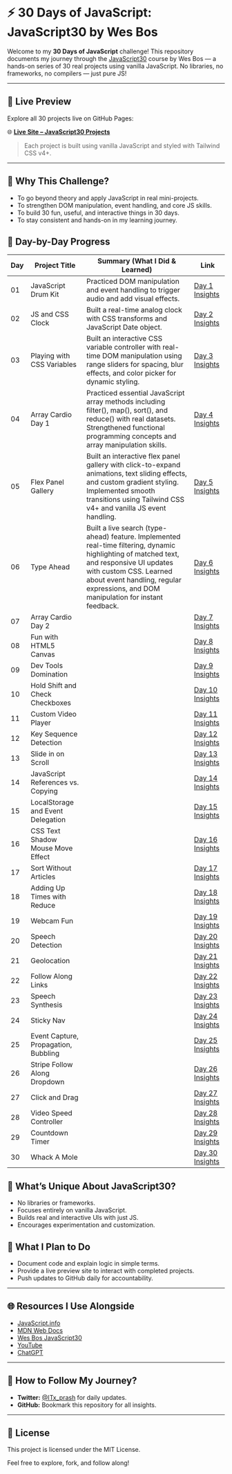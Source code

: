 # ⚡ **30 Days of JavaScript: JavaScript30 by Wes Bos**

Welcome to my **30 Days of JavaScript** challenge! This repository documents my journey through the [JavaScript30](https://javascript30.com/) course by Wes Bos — a hands-on series of 30 real projects using vanilla JavaScript. No libraries, no frameworks, no compilers — just pure JS!

---

## 🔗 Live Preview

Explore all 30 projects live on GitHub Pages:

🌐 **[Live Site – JavaScript30 Projects](https://itx-prash.github.io/30daysofvanillajs/)**

> Each project is built using vanilla JavaScript and styled with Tailwind CSS v4+.

---

## 🚀 **Why This Challenge?**

- To go beyond theory and apply JavaScript in real mini-projects.
- To strengthen DOM manipulation, event handling, and core JS skills.
- To build 30 fun, useful, and interactive things in 30 days.
- To stay consistent and hands-on in my learning journey.

## 📅 **Day-by-Day Progress**

| Day | Project Title                        | Summary (What I Did & Learned)                                                                                                                                                                                                                            | Link                                             |
| --- | ------------------------------------ | --------------------------------------------------------------------------------------------------------------------------------------------------------------------------------------------------------------------------------------------------------- | ------------------------------------------------ |
| 01  | JavaScript Drum Kit                  | Practiced DOM manipulation and event handling to trigger audio and add visual effects.                                                                                                                                                                    | [Day 1 Insights](./Day-01/)                      |
| 02  | JS and CSS Clock                     | Built a real-time analog clock with CSS transforms and JavaScript Date object.                                                                                                                                                                            | [Day 2 Insights](./javascript30-journey/Day-02/) |
| 03  | Playing with CSS Variables           | Built an interactive CSS variable controller with real-time DOM manipulation using range sliders for spacing, blur effects, and color picker for dynamic styling.                                                                                         | [Day 3 Insights](./javascript30-journey/Day-03/) |
| 04  | Array Cardio Day 1                   | Practiced essential JavaScript array methods including filter(), map(), sort(), and reduce() with real datasets. Strengthened functional programming concepts and array manipulation skills.                                                              | [Day 4 Insights](./javascript30-journey/Day-04/) |
| 05  | Flex Panel Gallery                   | Built an interactive flex panel gallery with click-to-expand animations, text sliding effects, and custom gradient styling. Implemented smooth transitions using Tailwind CSS v4+ and vanilla JS event handling.                                          | [Day 5 Insights](./javascript30-journey/Day-05/) |
| 06  | Type Ahead                           | Built a live search (type-ahead) feature. Implemented real-time filtering, dynamic highlighting of matched text, and responsive UI updates with custom CSS. Learned about event handling, regular expressions, and DOM manipulation for instant feedback. | [Day 6 Insights](./Day-06/)                      |
| 07  | Array Cardio Day 2                   |                                                                                                                                                                                                                                                           | [Day 7 Insights](./Day-07/)                      |
| 08  | Fun with HTML5 Canvas                |                                                                                                                                                                                                                                                           | [Day 8 Insights](./Day-08/)                      |
| 09  | Dev Tools Domination                 |                                                                                                                                                                                                                                                           | [Day 9 Insights](./Day-09/)                      |
| 10  | Hold Shift and Check Checkboxes      |                                                                                                                                                                                                                                                           | [Day 10 Insights](./Day-10/)                     |
| 11  | Custom Video Player                  |                                                                                                                                                                                                                                                           | [Day 11 Insights](./Day-11/)                     |
| 12  | Key Sequence Detection               |                                                                                                                                                                                                                                                           | [Day 12 Insights](./Day-12/)                     |
| 13  | Slide in on Scroll                   |                                                                                                                                                                                                                                                           | [Day 13 Insights](./Day-13/)                     |
| 14  | JavaScript References vs. Copying    |                                                                                                                                                                                                                                                           | [Day 14 Insights](./Day-14/)                     |
| 15  | LocalStorage and Event Delegation    |                                                                                                                                                                                                                                                           | [Day 15 Insights](./Day-15/)                     |
| 16  | CSS Text Shadow Mouse Move Effect    |                                                                                                                                                                                                                                                           | [Day 16 Insights](./Day-16/)                     |
| 17  | Sort Without Articles                |                                                                                                                                                                                                                                                           | [Day 17 Insights](./Day-17/)                     |
| 18  | Adding Up Times with Reduce          |                                                                                                                                                                                                                                                           | [Day 18 Insights](./Day-18/)                     |
| 19  | Webcam Fun                           |                                                                                                                                                                                                                                                           | [Day 19 Insights](./Day-19/)                     |
| 20  | Speech Detection                     |                                                                                                                                                                                                                                                           | [Day 20 Insights](./Day-20/)                     |
| 21  | Geolocation                          |                                                                                                                                                                                                                                                           | [Day 21 Insights](./Day-21/)                     |
| 22  | Follow Along Links                   |                                                                                                                                                                                                                                                           | [Day 22 Insights](./Day-22/)                     |
| 23  | Speech Synthesis                     |                                                                                                                                                                                                                                                           | [Day 23 Insights](./Day-23/)                     |
| 24  | Sticky Nav                           |                                                                                                                                                                                                                                                           | [Day 24 Insights](./Day-24/)                     |
| 25  | Event Capture, Propagation, Bubbling |                                                                                                                                                                                                                                                           | [Day 25 Insights](./Day-25/)                     |
| 26  | Stripe Follow Along Dropdown         |                                                                                                                                                                                                                                                           | [Day 26 Insights](./Day-26/)                     |
| 27  | Click and Drag                       |                                                                                                                                                                                                                                                           | [Day 27 Insights](./Day-27/)                     |
| 28  | Video Speed Controller               |                                                                                                                                                                                                                                                           | [Day 28 Insights](./Day-28/)                     |
| 29  | Countdown Timer                      |                                                                                                                                                                                                                                                           | [Day 29 Insights](./Day-29/)                     |
| 30  | Whack A Mole                         |                                                                                                                                                                                                                                                           | [Day 30 Insights](./Day-30/)                     |

## 🔧 **What’s Unique About JavaScript30?**

- No libraries or frameworks.
- Focuses entirely on vanilla JavaScript.
- Builds real and interactive UIs with just JS.
- Encourages experimentation and customization.

## 🧠 **What I Plan to Do**

- Document code and explain logic in simple terms.
- Provide a live preview site to interact with completed projects.
- Push updates to GitHub daily for accountability.

---

## 🌐 **Resources I Use Alongside**

- [JavaScript.info](https://javascript.info/)
- [MDN Web Docs](https://developer.mozilla.org/en-US/docs/Web/JavaScript)
- [Wes Bos JavaScript30](https://javascript30.com/)
- [YouTube](https://www.youtube.com/)
- [ChatGPT](https://chat.openai.com/)

---

## 🔗 **How to Follow My Journey?**

- **Twitter:** [@ITx_prash](https://twitter.com/ITx_prash) for daily updates.
- **GitHub:** Bookmark this repository for all insights.

---

## 📝 **License**

This project is licensed under the MIT License.

Feel free to explore, fork, and follow along!
